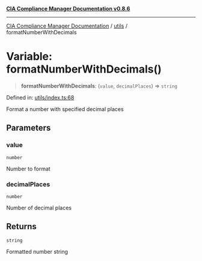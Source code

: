 [**CIA Compliance Manager Documentation v0.8.6**](../../README.md)

***

[CIA Compliance Manager Documentation](../../modules.md) / [utils](../README.md) / formatNumberWithDecimals

# Variable: formatNumberWithDecimals()

> **formatNumberWithDecimals**: (`value`, `decimalPlaces`) => `string`

Defined in: [utils/index.ts:68](https://github.com/Hack23/cia-compliance-manager/blob/050a250237d6f621490781dbdf95155919f35aed/src/utils/index.ts#L68)

Format a number with specified decimal places

## Parameters

### value

`number`

Number to format

### decimalPlaces

`number`

Number of decimal places

## Returns

`string`

Formatted number string
